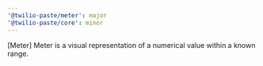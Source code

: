 ```yaml
---
'@twilio-paste/meter': major
'@twilio-paste/core': minor
---
```


[Meter] Meter is a visual representation of a numerical value within a known range.
